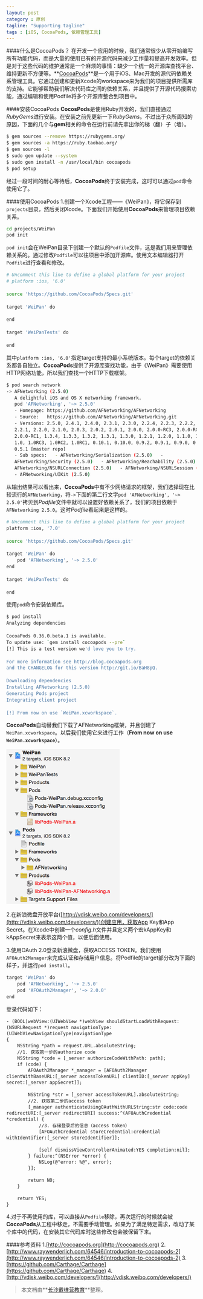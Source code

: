 ```yaml
---
layout: post
category : 原创
tagline: "Supporting tagline"
tags : [iOS, CocoaPods, 依赖管理工具]
---
```

####什么是CocoaPods？
在开发一个应用的时候，我们通常很少从零开始编写所有功能代码，而是大量的使用已有的开源代码来减少工作量和提高开发效率。但是对于这些代码的维护通常是一个麻烦的事情：缺少一个统一的开源库查找平台、维持更新不方便等。**[CocoaPods](http://cocoapods.org/)**是一个用于iOS、Mac开发的源代码依赖关系管理工具。它通过创建和更新Xcode的workspace来为我们的项目提供所需库的支持。它能够帮助我们解决代码库之间的依赖关系，并且提供了开源代码搜索功能，通过编辑和使用Podfile将多个开源库整合到项目中。

####安装CocoaPods
**CocosPods**是使用Ruby开发的，我们直接通过*RubyGems*进行安装。在安装之前先更新一下*RubyGems*。不过出于众所周知的原因，下面的几个与**gem**相关的命令在运行前请先拿出你的梯（翻）子（墙）。

```bash
$ gem sources --remove https://rubygems.org/
$ gem sources -a https://ruby.taobao.org/
$ gem sources -l
$ sudo gem update --system
$ sudo gem install -n /usr/local/bin cocoapods
$ pod setup
```

经过一段时间的耐心等待后，**CocoaPods**终于安装完成，这时可以通过`pod`命令使用它了。

####使用CocoaPods
1.创建一个Xcode工程——《WeiPan》，将它保存到`projects`目录，然后关闭Xcode。下面我们开始使用**CocoaPods**来管理项目依赖关系。

```bash
cd projects/WeiPan
pod init
```

`pod init`会在WeiPan目录下创建一个默认的`Podfile`文件，这是我们用来管理依赖关系的。通过修改`Podfile`可以往项目中添加开源库。使用文本编辑器打开`Podfile`进行查看和修改。

```bash
# Uncomment this line to define a global platform for your project
# platform :ios, '6.0'

source 'https://github.com/CocoaPods/Specs.git'

target 'WeiPan' do

end

target 'WeiPanTests' do

end
```

其中`platform :ios, '6.0'`指定target支持的最小系统版本。每个target的依赖关系都各自独立。**CocoaPods**提供了开源库查找功能，由于《WeiPan》需要使用HTTP网络功能，所以我们查找一个HTTP下载框架。

```bash
$ pod search network
-> AFNetworking (2.5.0)
   A delightful iOS and OS X networking framework.
   pod 'AFNetworking', '~> 2.5.0'
   - Homepage: https://github.com/AFNetworking/AFNetworking
   - Source:   https://github.com/AFNetworking/AFNetworking.git
   - Versions: 2.5.0, 2.4.1, 2.4.0, 2.3.1, 2.3.0, 2.2.4, 2.2.3, 2.2.2,
   2.2.1, 2.2.0, 2.1.0, 2.0.3, 2.0.2, 2.0.1, 2.0.0, 2.0.0-RC3, 2.0.0-RC2,
   2.0.0-RC1, 1.3.4, 1.3.3, 1.3.2, 1.3.1, 1.3.0, 1.2.1, 1.2.0, 1.1.0, 1.0.1,
   1.0, 1.0RC3, 1.0RC2, 1.0RC1, 0.10.1, 0.10.0, 0.9.2, 0.9.1, 0.9.0, 0.7.0,
   0.5.1 [master repo]
   - Sub specs:   - AFNetworking/Serialization (2.5.0)   -
   AFNetworking/Security (2.5.0)   - AFNetworking/Reachability (2.5.0)   -
   AFNetworking/NSURLConnection (2.5.0)   - AFNetworking/NSURLSession (2.5.0)  
   - AFNetworking/UIKit (2.5.0)
```

从输出结果可以看出来，**CocoaPods**中有不少网络请求的框架，我们选择现在比较流行的`AFNetworking`，将`->`下面的第二行文字`pod 'AFNetworking', '~> 2.5.0'`拷贝到*Podfile*文件中就可以设置好依赖关系了，我们的项目依赖于`AFNetworking 2.5.0`。这时*Podfile*看起来是这样的。

```bash
# Uncomment this line to define a global platform for your project
platform :ios, '7.0'

source 'https://github.com/CocoaPods/Specs.git'

target 'WeiPan' do
    pod 'AFNetworking', '~> 2.5.0'
end

target 'WeiPanTests' do

end
```

使用`pod`命令安装依赖库。

```bash
$ pod install
Analyzing dependencies

CocoaPods 0.36.0.beta.1 is available.
To update use: `gem install cocoapods --pre`
[!] This is a test version we'd love you to try.

For more information see http://blog.cocoapods.org
and the CHANGELOG for this version http://git.io/BaH8pQ.

Downloading dependencies
Installing AFNetworking (2.5.0)
Generating Pods project
Integrating client project

[!] From now on use `WeiPan.xcworkspace`.
```

**CocoaPods**自动替我们下载了AFNetworking框架，并且创建了`WeiPan.xcworkspace`。以后我们使用它来进行工作（**From now on use `WeiPan.xcworkspace`**）。

![](/images/install_pods.png)

2.在新浪微盘开放平台([http://vdisk.weibo.com/developers/](http://vdisk.weibo.com/developers/))创建应用，获取App Key和App Secret。在Xcode中创建一个*config.h*文件并且定义两个宏kAppKey和kAppSecret来表示这两个值，以便后面使用。

3.使用OAuth 2.0登录新浪微盘，获取ACCESS TOKEN。我们使用`AFOAuth2Manager`来完成认证和存储用户信息。将Podfile的target部分改为下面的样子，并运行`pod install`。

```bash
target 'WeiPan' do
    pod 'AFNetworking', '~> 2.5.0'
    pod 'AFOAuth2Manager', '~> 2.0.0'
end
```

登录代码如下：

```objc
- (BOOL)webView:(UIWebView *)webView shouldStartLoadWithRequest:(NSURLRequest *)request navigationType:(UIWebViewNavigationType)navigationType
{
    NSString *path = request.URL.absoluteString;
    //1. 获取第一步的authorize code
    NSString *code = [_server authorizeCodeWithPath: path];
    if (code) {
        AFOAuth2Manager *_manager = [AFOAuth2Manager clientWithBaseURL:[_server accessTokenURL] clientID:[_server appKey] secret:[_server appSecret]];
        
        NSString *str = [_server accessTokenURL].absoluteString;
        //2. 获取第二步的access token
        [_manager authenticateUsingOAuthWithURLString:str code:code redirectURI:[_server redirectURI] success:^(AFOAuthCredential *credential) {
            //3. 存储登录后的信息（access token）
            [AFOAuthCredential storeCredential:credential withIdentifier:[_server storeIdentifier]];
            
            [self dismissViewControllerAnimated:YES completion:nil];
        } failure:^(NSError *error) {
            NSLog(@"error: %@", error);
        }];
        
        return NO;
    }
    
    return YES;
}
```

4.对于不再使用的库，可以直接从`Podfile`移除，再次运行的时候就会被**CocoaPods**从工程中移走，不需要手动管理。如果为了满足特定需求，改动了某个库中的代码，在安装其它代码库时这些修改也会被保留下来。

####参考资料
1.[http://cocoapods.org](http://cocoapods.org)
2.[http://www.raywenderlich.com/64546/introduction-to-cocoapods-2](http://www.raywenderlich.com/64546/introduction-to-cocoapods-2)
3.[https://github.com/Carthage/Carthage](https://github.com/Carthage/Carthage)
4.[http://vdisk.weibo.com/developers/](http://vdisk.weibo.com/developers/)

> 本文档由**[长沙戴维营教育](http://www.diveinedu.cn)**整理。

